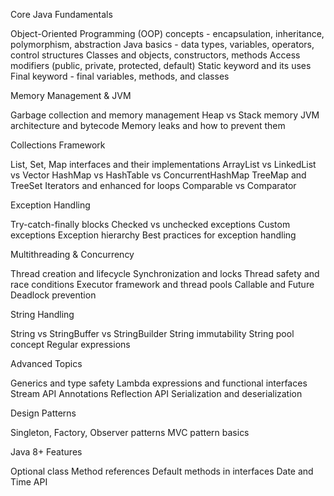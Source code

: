 Core Java Fundamentals

Object-Oriented Programming (OOP) concepts - encapsulation, inheritance, polymorphism, abstraction
Java basics - data types, variables, operators, control structures
Classes and objects, constructors, methods
Access modifiers (public, private, protected, default)
Static keyword and its uses
Final keyword - final variables, methods, and classes

Memory Management & JVM

Garbage collection and memory management
Heap vs Stack memory
JVM architecture and bytecode
Memory leaks and how to prevent them

Collections Framework

List, Set, Map interfaces and their implementations
ArrayList vs LinkedList vs Vector
HashMap vs HashTable vs ConcurrentHashMap
TreeMap and TreeSet
Iterators and enhanced for loops
Comparable vs Comparator

Exception Handling

Try-catch-finally blocks
Checked vs unchecked exceptions
Custom exceptions
Exception hierarchy
Best practices for exception handling

Multithreading & Concurrency

Thread creation and lifecycle
Synchronization and locks
Thread safety and race conditions
Executor framework and thread pools
Callable and Future
Deadlock prevention

String Handling

String vs StringBuffer vs StringBuilder
String immutability
String pool concept
Regular expressions

Advanced Topics

Generics and type safety
Lambda expressions and functional interfaces
Stream API
Annotations
Reflection API
Serialization and deserialization

Design Patterns

Singleton, Factory, Observer patterns
MVC pattern basics

Java 8+ Features

Optional class
Method references
Default methods in interfaces
Date and Time API